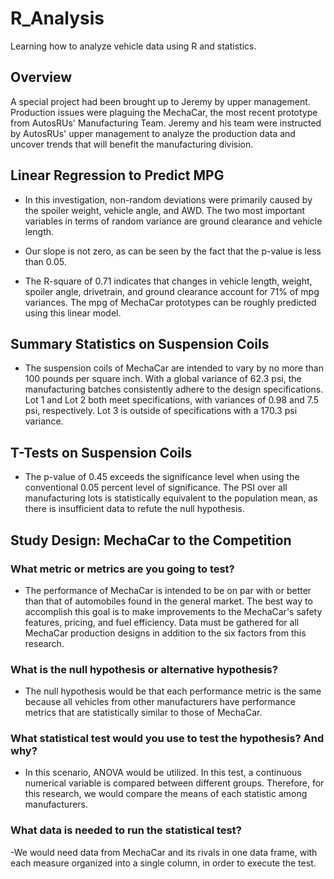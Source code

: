 # R_Analysis
Learning how to analyze vehicle data using R and statistics.

## Overview
A special project had been brought up to Jeremy by upper management. Production issues were plaguing the MechaCar, the most recent prototype from AutosRUs' Manufacturing Team. Jeremy and his team were instructed by AutosRUs' upper management to analyze the production data and uncover trends that will benefit the manufacturing division.

## Linear Regression to Predict MPG
- In this investigation, non-random deviations were primarily caused by the spoiler weight, vehicle angle, and AWD. The two most important variables in terms of random variance are ground clearance and vehicle length.

- Our slope is not zero, as can be seen by the fact that the p-value is less than 0.05.

- The R-square of 0.71 indicates that changes in vehicle length, weight, spoiler angle, drivetrain, and ground clearance account for 71% of mpg variances. The mpg of MechaCar prototypes can be roughly predicted using this linear model.

## Summary Statistics on Suspension Coils
- The suspension coils of MechaCar are intended to vary by no more than 100 pounds per square inch. With a global variance of 62.3 psi, the manufacturing batches consistently adhere to the design specifications. Lot 1 and Lot 2 both meet specifications, with variances of 0.98 and 7.5 psi, respectively. Lot 3 is outside of specifications with a 170.3 psi variance.

## T-Tests on Suspension Coils
- The p-value of 0.45 exceeds the significance level when using the conventional 0.05 percent level of significance. The PSI over all manufacturing lots is statistically equivalent to the population mean, as there is insufficient data to refute the null hypothesis.

## Study Design: MechaCar to the Competition

### What metric or metrics are you going to test?
- The performance of MechaCar is intended to be on par with or better than that of automobiles found in the general market. The best way to accomplish this goal is to make improvements to the MechaCar's safety features, pricing, and fuel efficiency. Data must be gathered for all MechaCar production designs in addition to the six factors from this research.
### What is the null hypothesis or alternative hypothesis?
- The null hypothesis would be that each performance metric is the same because all vehicles from other manufacturers have performance metrics that are statistically similar to those of MechaCar.
### What statistical test would you use to test the hypothesis? And why?
- In this scenario, ANOVA would be utilized. In this test, a continuous numerical variable is compared between different groups. Therefore, for this research, we would compare the means of each statistic among manufacturers.
### What data is needed to run the statistical test?
-We would need data from MechaCar and its rivals in one data frame, with each measure organized into a single column, in order to execute the test.
